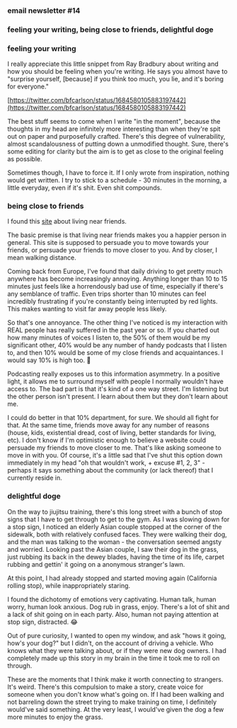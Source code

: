 ### email newsletter #14

### feeling your writing, being close to friends, delightful doge

### feeling your writing

I really appreciate this little snippet from Ray Bradbury about writing and how you should be feeling when you're writing. He says you almost have to "surprise yourself, [because] if you think too much, you lie, and it's boring for everyone."

[https://twitter.com/bfcarlson/status/1684580105883197442](https://twitter.com/bfcarlson/status/1684580105883197442)

The best stuff seems to come when I write "in the moment", because the thoughts in my head are infinitely more interesting than when they're spit out on paper and purposefully crafted. There's this degree of vulnerability, almost scandalousness of putting down a unmodified thought. Sure, there's some editing for clarity but the aim is to get as close to the original feeling as possible.  
  
Sometimes though, I have to force it. If I only wrote from inspiration, nothing would get written. I try to stick to a schedule - 30 minutes in the morning, a little everyday, even if it's shit. Even shit compounds.

### being close to friends

I found this [site](https://www.livenearfriends.com/which-best-describes-you) about living near friends.

The basic premise is that living near friends makes you a happier person in general. This site is supposed to persuade you to move towards your friends, or persuade your friends to move closer to you. And by closer, I mean walking distance.

Coming back from Europe, I've found that daily driving to get pretty much anywhere has become increasingly annoying. Anything longer than 10 to 15 minutes just feels like a horrendously bad use of time, especially if there's any semblance of traffic. Even trips shorter than 10 minutes can feel incredibly frustrating if you're constantly being interrupted by red lights. This makes wanting to visit far away people less likely.

So that's one annoyance. The other thing I've noticed is my interaction with REAL people has really suffered in the past year or so. If you charted out how many minutes of voices I listen to, the 50% of them would be my significant other, 40% would be any number of handy podcasts that I listen to, and then 10% would be some of my close friends and acquaintances. I would say 10% is high too. 😬

Podcasting really exposes us to this information asymmetry. In a positive light, it allows me to surround myself with people I normally wouldn't have access to. The bad part is that it's kind of a one way street. I'm listening but the other person isn't present. I learn about them but they don't learn about me.

I could do better in that 10% department, for sure. We should all fight for that. At the same time, friends move away for any number of reasons (house, kids, existential dread, cost of living, better standards for living, etc). I don't know if I'm optimistic enough to believe a website could persuade my friends to move closer to me. That's like asking someone to move in with you. Of course, it's a little sad that I've shut this option down immediately in my head "oh that wouldn't work, + excuse #1, 2, 3" - perhaps it says something about the community (or lack thereof) that I currently reside in.

### delightful doge

On the way to jiujitsu training, there's this long street with a bunch of stop signs that I have to get through to get to the gym. As I was slowing down for a stop sign, I noticed an elderly Asian couple stopped at the corner of the sidewalk, both with relatively confused faces. They were walking their dog, and the man was talking to the woman - the conversation seemed angsty and worried. Looking past the Asian couple, I saw their dog in the grass, just rubbing its back in the dewey blades, having the time of its life, carpet rubbing and gettin' it going on a anonymous stranger's lawn.

At this point, I had already stopped and started moving again (California rolling stop), while inappropriately staring.

I found the dichotomy of emotions very captivating. Human talk, human worry, human look anxious. Dog rub in grass, enjoy. There's a lot of shit and a lack of shit going on in each party. Also, human not paying attention at stop sign, distracted. 😂

Out of pure curiosity, I wanted to open my window, and ask "hows it going, how's your dog?" but I didn't, on the account of driving a vehicle. Who knows what they were talking about, or if they were new dog owners. I had completely made up this story in my brain in the time it took me to roll on through.

These are the moments that I think make it worth connecting to strangers. It's weird. There's this compulsion to make a story, create voice for someone when you don't know what's going on. If I had been walking and not barreling down the street trying to make training on time, I definitely would've said something. At the very least, I would've given the dog a few more minutes to enjoy the grass.

